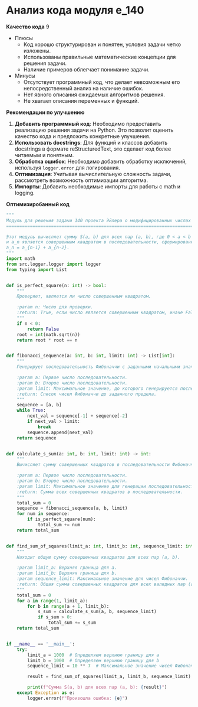 # Анализ кода модуля e_140

**Качество кода**
9
-  Плюсы
    - Код хорошо структурирован и понятен, условия задачи четко изложены.
    - Использованы правильные математические концепции для решения задачи.
    - Наличие примеров облегчает понимание задачи.
-  Минусы
    - Отсутствует программный код, что делает невозможным его непосредственный анализ на наличие ошибок.
    - Нет явного описания ожидаемых алгоритмов решения.
    - Не хватает описания переменных и функций.

**Рекомендации по улучшению**

1.  **Добавить программный код**: Необходимо предоставить реализацию решения задачи на Python. Это позволит оценить качество кода и предложить конкретные улучшения.
2.  **Использовать docstrings**: Для функций и классов добавить docstrings в формате reStructuredText, это сделает код более читаемым и понятным.
3.  **Обработка ошибок**: Необходимо добавить обработку исключений, используя `logger.error` для логирования.
4.  **Оптимизация**: Учитывая вычислительную сложность задачи, рассмотреть возможность оптимизации алгоритма.
5.  **Импорты**: Добавить необходимые импорты для работы с math и logging.

**Оптимизиробанный код**
```python
"""
Модуль для решения задачи 140 проекта Эйлера о модифицированных числах Фибоначчи.
===============================================================================

Этот модуль вычисляет сумму S(a, b) для всех пар (a, b), где 0 < a < b < 1000,
и a_n является совершенным квадратом в последовательности, сформированной по правилу
a_n = a_{n-1} + a_{n-2}.
"""
import math
from src.logger.logger import logger
from typing import List


def is_perfect_square(n: int) -> bool:
    """
    Проверяет, является ли число совершенным квадратом.

    :param n: Число для проверки.
    :return: True, если число является совершенным квадратом, иначе False.
    """
    if n < 0:
        return False
    root = int(math.sqrt(n))
    return root * root == n


def fibonacci_sequence(a: int, b: int, limit: int) -> List[int]:
    """
    Генерирует последовательность Фибоначчи с заданными начальными значениями.

    :param a: Первое число последовательности.
    :param b: Второе число последовательности.
    :param limit: Максимальное значение, до которого генерируется последовательность.
    :return: Список чисел Фибоначчи до заданного предела.
    """
    sequence = [a, b]
    while True:
        next_val = sequence[-1] + sequence[-2]
        if next_val > limit:
            break
        sequence.append(next_val)
    return sequence


def calculate_s_sum(a: int, b: int, limit: int) -> int:
    """
    Вычисляет сумму совершенных квадратов в последовательности Фибоначчи.

    :param a: Первое число последовательности.
    :param b: Второе число последовательности.
    :param limit: Максимальное значение для генерации последовательности.
    :return: Сумма всех совершенных квадратов в последовательности.
    """
    total_sum = 0
    sequence = fibonacci_sequence(a, b, limit)
    for num in sequence:
        if is_perfect_square(num):
            total_sum += num
    return total_sum


def find_sum_of_squares(limit_a: int, limit_b: int, sequence_limit: int) -> int:
    """
    Находит общую сумму совершенных квадратов для всех пар (a, b).

    :param limit_a: Верхняя граница для a.
    :param limit_b: Верхняя граница для b.
    :param sequence_limit: Максимальное значение для чисел Фибоначчи.
    :return: Общая сумма совершенных квадратов для всех валидных пар (a,b).
    """
    total_sum = 0
    for a in range(1, limit_a):
        for b in range(a + 1, limit_b):
            s_sum = calculate_s_sum(a, b, sequence_limit)
            if s_sum > 0:
                total_sum += s_sum
    return total_sum


if __name__ == '__main__':
    try:
        limit_a = 1000  # Определяем верхнюю границу для a
        limit_b = 1000  # Определяем верхнюю границу для b
        sequence_limit = 10 ** 7  # Максимальное значение чисел Фибоначчи

        result = find_sum_of_squares(limit_a, limit_b, sequence_limit)

        print(f"Сумма S(a, b) для всех пар (a, b): {result}")
    except Exception as e:
        logger.error(f"Произошла ошибка: {e}")
```